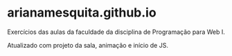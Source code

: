 # arianamesquita.github.io
Exercícios das aulas da faculdade da disciplina de Programação para Web I.

Atualizado com projeto da sala, animação e início de JS.
